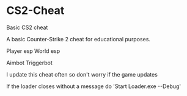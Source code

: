 # CS2-Cheat
Basic CS2 cheat

A basic Counter-Strike 2 cheat for educational purposes.

Player esp
World esp

Aimbot
Triggerbot

I update this cheat often so don't worry if the game updates

If the loader closes without a message do 'Start Loader.exe --Debug'
